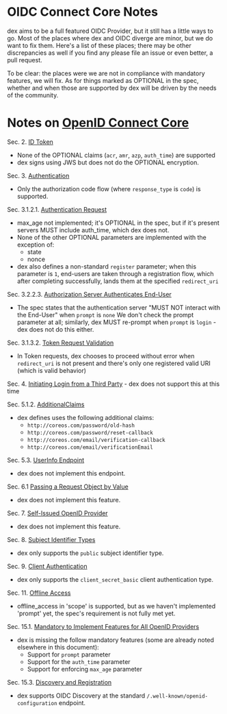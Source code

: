 # OIDC Connect Core Notes

dex aims to be a full featured OIDC Provider, but it still has a little ways to go. Most of the places where dex and OIDC diverge are minor, but we do want to fix them. Here's a list of these places; there may be other discrepancies as well if you find any please file an issue or even better, a pull request.

To be clear: the places were we are not in compliance with mandatory features, we will fix. As for things marked as OPTIONAL in the spec, whether and when those are supported by dex will be driven by the needs of the community.

# Notes on [OpenID Connect Core](http://openid.net/specs/openid-connect-core-1_0.html)


Sec. 2. [ID Token](http://openid.net/specs/openid-connect-core-1_0.html#IDToken)
- None of the OPTIONAL claims  (`acr`, `amr`, `azp`, `auth_time`) are supported
- dex signs using JWS but does not do the OPTIONAL encryption.

Sec. 3. [Authentication](http://openid.net/specs/openid-connect-core-1_0.html#Authentication)
- Only the authorization code flow (where `response_type` is `code`) is supported.

Sec. 3.1.2.1. [Authentication Request](http://openid.net/specs/openid-connect-core-1_0.html#AuthRequest)
- max_age not implemented; it's OPTIONAL in the spec, but if it's present servers MUST include auth_time, which dex does not.
- None of the other OPTIONAL parameters are implemented with the exception of:
  - state
  - nonce
- dex also defines a non-standard `register` parameter; when this parameter is `1`, end-users are taken through a registration flow, which after completing successfully, lands them at the specified `redirect_uri`

Sec. 3.2.2.3. [Authorization Server Authenticates End-User](http://openid.net/specs/openid-connect-core-1_0.html#ImplicitAuthenticates)
- The spec states that the authentication server "MUST NOT interact with the End-User" when `prompt` is `none` We don't check the prompt parameter at all; similarly, dex MUST re-prompt when `prompt` is `login` - dex does not do this either.

Sec. 3.1.3.2. [Token Request Validation](http://openid.net/specs/openid-connect-core-1_0.html#TokenRequestValidation)
- In Token requests, dex chooses to proceed without error when `redirect_uri` is not present and there's only one registered valid URI (which is valid behavior)

Sec. 4.  [Initiating Login from a Third Party](http://openid.net/specs/openid-connect-core-1_0.html#ThirdPartyInitiatedLogin)
    - dex does not support this at this time

Sec. 5.1.2. [AdditionalClaims](http://openid.net/specs/openid-connect-core-1_0.html#AdditionalClaims)
- dex defines uses the following additional claims:
  - `http://coreos.com/password/old-hash`
  - `http://coreos.com/password/reset-callback`
  - `http://coreos.com/email/verification-callback`
  - `http://coreos.com/email/verificationEmail`

Sec. 5.3.  [UserInfo Endpoint](http://openid.net/specs/openid-connect-core-1_0.html#UserInfo)
- dex does not implement this endpoint.

Sec. 6.1 [Passing a Request Object by Value](http://openid.net/specs/openid-connect-core-1_0.html#JWTRequests)
- dex does not implement this feature.

Sec. 7. [Self-Issued OpenID Provider](http://openid.net/specs/openid-connect-core-1_0.html#SelfIssued)
- dex does not implement this feature.

Sec. 8. [Subject Identifier Types](http://openid.net/specs/openid-connect-core-1_0.html#SubjectIDTypes)
- dex only supports the `public` subject identifier type.

Sec. 9. [Client Authentication](http://openid.net/specs/openid-connect-core-1_0.html#ClientAuthentication)
- dex only supports the `client_secret_basic` client authentication type.

Sec. 11. [Offline Access](http://openid.net/specs/openid-connect-core-1_0.html#OfflineAccess)
- offline_access in 'scope' is supported, but as we haven't implemented 'prompt' yet, the
  spec's requirement is not fully met yet.

Sec. 15.1.  [Mandatory to Implement Features for All OpenID Providers](http://openid.net/specs/openid-connect-core-1_0.html#ImplementationConsiderations)
- dex is missing the follow mandatory features (some are already noted elsewhere in this document):
  - Support for `prompt` parameter
  - Support for the `auth_time` parameter
  - Support for enforcing `max_age` parameter

Sec. 15.3. [Discovery and Registration](http://openid.net/specs/openid-connect-core-1_0.html#DiscoReg)
- dex supports OIDC Discovery at the standard `/.well-known/openid-configuration` endpoint.
